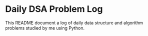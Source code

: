 # Daily DSA Problem Log
This README document a log of daily data structure and algorithm problems studied by me using Python.
